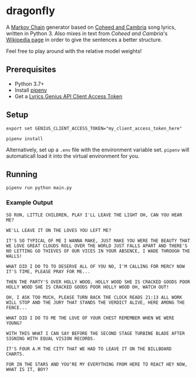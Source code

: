 # dragonfly

A [Markov Chain](https://en.wikipedia.org/wiki/Markov_chain) generator based on [Coheed and Cambria](https://www.coheedandcambria.com) song lyrics, written in Python 3. Also mixes in text from _Coheed and Cambria_'s [Wikipedia page](https://en.wikipedia.org/wiki/Coheed_and_Cambria) in order to give the sentences a better structure.

Feel free to play around with the relative model weights!

## Prerequisites

- Python 3.7+
- Install [pipenv](https://pypi.org/project/pipenv/)
- Get a [Lyrics Genius API Client Access Token](http://genius.com/api-clients)

## Setup

```
export set GENIUS_CLIENT_ACCESS_TOKEN="my_client_access_token_here"

pipenv install
```

Alternatively, set up a `.env` file with the environment variable set. `pipenv` will automaticall load it into the virtual environment for you.

## Running

```
pipenv run python main.py
```

### Example Output

```
SO RUN, LITTLE CHILDREN, PLAY I'LL LEAVE THE LIGHT OH, CAN YOU HEAR ME?

WE'LL LEAVE IT ON THE LOVES YOU LEFT ME?

IT'S SO TYPICAL OF ME I WANNA MAKE, JUST MAKE YOU WERE THE BEAUTY THAT WE LOVE GREAT CLOUDS ROLL OVER THE WORLD JUST FALLS APART AND THERE'S NO LETTING GO THIEVES OF OUR VICES IN YOUR ABSENCE, I WADE THROUGH THE WALLS!

WHAT DID I DO TO TO DESERVE ALL OF YOU NO, I'M CALLING FOR MERCY NOW IT'S TIME, PLEASE PRAY FOR ME...

THEN THE PARTY'S OVER HOLLY WOOD, HOLLY WOOD SHE IS CRACKED GOODS POOR HOLLY WOOD SHE IS CRACKED GOODS POOR HOLLY WOOD OH, WATCH OUT!

OH, I ASK TOO MUCH, PLEASE TURN BACK THE CLOCK READS 21:13 ALL WORK WILL STOP AND THE JURY THAT STANDS THE VERDICT ALIVE, HERE AMONG THE FENCE...

WHAT DID I DO TO ME THE LOVE OF YOUR CHEST REMEMBER WHEN WE WERE YOUNG?

WITH THIS WHAT I CAN SAY BEFORE THE SECOND STAGE TURBINE BLADE AFTER SIGNING WITH EQUAL VISION RECORDS.

IT'S FOUR A.M THE CITY THAT WE HAD TO LEAVE IT ON THE BILLBOARD CHARTS.

FOR IN THE STARS AND YOU’RE MY EVERYTHING FROM HERE TO REACT HEY NOW, WHAT IS IT, BOY?
```


